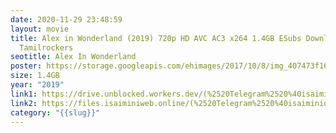 ```yaml
---
date: 2020-11-29 23:48:59
layout: movie
title: Alex in Wonderland (2019) 720p HD AVC AC3 x264 1.4GB ESubs Download HD
  Tamilrockers
seotitle: Alex In Wonderland
poster: https://storage.googleapis.com/ehimages/2017/10/8/img_407473f16ed609afc97ce129329affc1_1507471715089_original.jpg
size: 1.4GB
year: "2019"
link1: https://drive.unblocked.workers.dev/(%2520Telegram%2520%40isaiminidownload%2520)%2520-%2520Alex%2520in%2520Wonderland%2520(2019)%2520720p%2520HD%2520AVC%2520AC3%2520x264%25201.4GB%2520ESubs.mkv?rootId=0AJtZkTkXLBuYUk9PVA
link2: https://files.isaiminiweb.online/(%2520Telegram%2520%40isaiminidownload%2520)%2520-%2520Alex%2520in%2520Wonderland%2520(2019)%2520720p%2520HD%2520AVC%2520AC3%2520x264%25201.4GB%2520ESubs.mkv?rootId=0AJtZkTkXLBuYUk9PVA
category: "{{slug}}"
---
```

